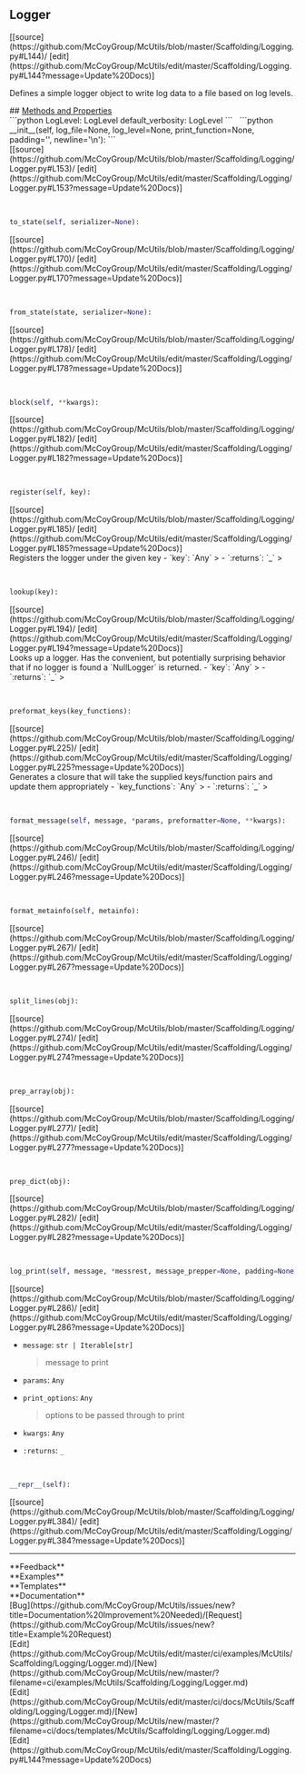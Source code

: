 ## <a id="McUtils.Scaffolding.Logging.Logger">Logger</a> 

<div class="docs-source-link" markdown="1">
[[source](https://github.com/McCoyGroup/McUtils/blob/master/Scaffolding/Logging.py#L144)/
[edit](https://github.com/McCoyGroup/McUtils/edit/master/Scaffolding/Logging.py#L144?message=Update%20Docs)]
</div>

Defines a simple logger object to write log data to a file based on log levels.







<div class="collapsible-section">
 <div class="collapsible-section collapsible-section-header" markdown="1">
## <a class="collapse-link" data-toggle="collapse" href="#methods" markdown="1"> Methods and Properties</a> <a class="float-right" data-toggle="collapse" href="#methods"><i class="fa fa-chevron-down"></i></a>
 </div>
 <div class="collapsible-section collapsible-section-body collapse show" id="methods" markdown="1">
 ```python
LogLevel: LogLevel
default_verbosity: LogLevel
```
<a id="McUtils.Scaffolding.Logging.Logger.__init__" class="docs-object-method">&nbsp;</a> 
```python
__init__(self, log_file=None, log_level=None, print_function=None, padding='', newline='\n'): 
```
<div class="docs-source-link" markdown="1">
[[source](https://github.com/McCoyGroup/McUtils/blob/master/Scaffolding/Logging/Logger.py#L153)/
[edit](https://github.com/McCoyGroup/McUtils/edit/master/Scaffolding/Logging/Logger.py#L153?message=Update%20Docs)]
</div>


<a id="McUtils.Scaffolding.Logging.Logger.to_state" class="docs-object-method">&nbsp;</a> 
```python
to_state(self, serializer=None): 
```
<div class="docs-source-link" markdown="1">
[[source](https://github.com/McCoyGroup/McUtils/blob/master/Scaffolding/Logging/Logger.py#L170)/
[edit](https://github.com/McCoyGroup/McUtils/edit/master/Scaffolding/Logging/Logger.py#L170?message=Update%20Docs)]
</div>


<a id="McUtils.Scaffolding.Logging.Logger.from_state" class="docs-object-method">&nbsp;</a> 
```python
from_state(state, serializer=None): 
```
<div class="docs-source-link" markdown="1">
[[source](https://github.com/McCoyGroup/McUtils/blob/master/Scaffolding/Logging/Logger.py#L178)/
[edit](https://github.com/McCoyGroup/McUtils/edit/master/Scaffolding/Logging/Logger.py#L178?message=Update%20Docs)]
</div>


<a id="McUtils.Scaffolding.Logging.Logger.block" class="docs-object-method">&nbsp;</a> 
```python
block(self, **kwargs): 
```
<div class="docs-source-link" markdown="1">
[[source](https://github.com/McCoyGroup/McUtils/blob/master/Scaffolding/Logging/Logger.py#L182)/
[edit](https://github.com/McCoyGroup/McUtils/edit/master/Scaffolding/Logging/Logger.py#L182?message=Update%20Docs)]
</div>


<a id="McUtils.Scaffolding.Logging.Logger.register" class="docs-object-method">&nbsp;</a> 
```python
register(self, key): 
```
<div class="docs-source-link" markdown="1">
[[source](https://github.com/McCoyGroup/McUtils/blob/master/Scaffolding/Logging/Logger.py#L185)/
[edit](https://github.com/McCoyGroup/McUtils/edit/master/Scaffolding/Logging/Logger.py#L185?message=Update%20Docs)]
</div>
Registers the logger under the given key
  - `key`: `Any`
    > 
  - `:returns`: `_`
    >


<a id="McUtils.Scaffolding.Logging.Logger.lookup" class="docs-object-method">&nbsp;</a> 
```python
lookup(key): 
```
<div class="docs-source-link" markdown="1">
[[source](https://github.com/McCoyGroup/McUtils/blob/master/Scaffolding/Logging/Logger.py#L194)/
[edit](https://github.com/McCoyGroup/McUtils/edit/master/Scaffolding/Logging/Logger.py#L194?message=Update%20Docs)]
</div>
Looks up a logger. Has the convenient, but potentially surprising
behavior that if no logger is found a `NullLogger` is returned.
  - `key`: `Any`
    > 
  - `:returns`: `_`
    >


<a id="McUtils.Scaffolding.Logging.Logger.preformat_keys" class="docs-object-method">&nbsp;</a> 
```python
preformat_keys(key_functions): 
```
<div class="docs-source-link" markdown="1">
[[source](https://github.com/McCoyGroup/McUtils/blob/master/Scaffolding/Logging/Logger.py#L225)/
[edit](https://github.com/McCoyGroup/McUtils/edit/master/Scaffolding/Logging/Logger.py#L225?message=Update%20Docs)]
</div>
Generates a closure that will take the supplied
keys/function pairs and update them appropriately
  - `key_functions`: `Any`
    > 
  - `:returns`: `_`
    >


<a id="McUtils.Scaffolding.Logging.Logger.format_message" class="docs-object-method">&nbsp;</a> 
```python
format_message(self, message, *params, preformatter=None, **kwargs): 
```
<div class="docs-source-link" markdown="1">
[[source](https://github.com/McCoyGroup/McUtils/blob/master/Scaffolding/Logging/Logger.py#L246)/
[edit](https://github.com/McCoyGroup/McUtils/edit/master/Scaffolding/Logging/Logger.py#L246?message=Update%20Docs)]
</div>


<a id="McUtils.Scaffolding.Logging.Logger.format_metainfo" class="docs-object-method">&nbsp;</a> 
```python
format_metainfo(self, metainfo): 
```
<div class="docs-source-link" markdown="1">
[[source](https://github.com/McCoyGroup/McUtils/blob/master/Scaffolding/Logging/Logger.py#L267)/
[edit](https://github.com/McCoyGroup/McUtils/edit/master/Scaffolding/Logging/Logger.py#L267?message=Update%20Docs)]
</div>


<a id="McUtils.Scaffolding.Logging.Logger.split_lines" class="docs-object-method">&nbsp;</a> 
```python
split_lines(obj): 
```
<div class="docs-source-link" markdown="1">
[[source](https://github.com/McCoyGroup/McUtils/blob/master/Scaffolding/Logging/Logger.py#L274)/
[edit](https://github.com/McCoyGroup/McUtils/edit/master/Scaffolding/Logging/Logger.py#L274?message=Update%20Docs)]
</div>


<a id="McUtils.Scaffolding.Logging.Logger.prep_array" class="docs-object-method">&nbsp;</a> 
```python
prep_array(obj): 
```
<div class="docs-source-link" markdown="1">
[[source](https://github.com/McCoyGroup/McUtils/blob/master/Scaffolding/Logging/Logger.py#L277)/
[edit](https://github.com/McCoyGroup/McUtils/edit/master/Scaffolding/Logging/Logger.py#L277?message=Update%20Docs)]
</div>


<a id="McUtils.Scaffolding.Logging.Logger.prep_dict" class="docs-object-method">&nbsp;</a> 
```python
prep_dict(obj): 
```
<div class="docs-source-link" markdown="1">
[[source](https://github.com/McCoyGroup/McUtils/blob/master/Scaffolding/Logging/Logger.py#L282)/
[edit](https://github.com/McCoyGroup/McUtils/edit/master/Scaffolding/Logging/Logger.py#L282?message=Update%20Docs)]
</div>


<a id="McUtils.Scaffolding.Logging.Logger.log_print" class="docs-object-method">&nbsp;</a> 
```python
log_print(self, message, *messrest, message_prepper=None, padding=None, newline=None, log_level=None, metainfo=None, print_function=None, print_options=None, sep=None, end=None, file=None, flush=None, preformatter=None, **kwargs): 
```
<div class="docs-source-link" markdown="1">
[[source](https://github.com/McCoyGroup/McUtils/blob/master/Scaffolding/Logging/Logger.py#L286)/
[edit](https://github.com/McCoyGroup/McUtils/edit/master/Scaffolding/Logging/Logger.py#L286?message=Update%20Docs)]
</div>

  - `message`: `str | Iterable[str]`
    > message to print
  - `params`: `Any`
    > 
  - `print_options`: `Any`
    > options to be passed through to print
  - `kwargs`: `Any`
    > 
  - `:returns`: `_`
    >


<a id="McUtils.Scaffolding.Logging.Logger.__repr__" class="docs-object-method">&nbsp;</a> 
```python
__repr__(self): 
```
<div class="docs-source-link" markdown="1">
[[source](https://github.com/McCoyGroup/McUtils/blob/master/Scaffolding/Logging/Logger.py#L384)/
[edit](https://github.com/McCoyGroup/McUtils/edit/master/Scaffolding/Logging/Logger.py#L384?message=Update%20Docs)]
</div>
 </div>
</div>












---


<div markdown="1" class="text-secondary">
<div class="container">
  <div class="row">
   <div class="col" markdown="1">
**Feedback**   
</div>
   <div class="col" markdown="1">
**Examples**   
</div>
   <div class="col" markdown="1">
**Templates**   
</div>
   <div class="col" markdown="1">
**Documentation**   
</div>
   <div class="col" markdown="1">
   
</div>
   <div class="col" markdown="1">
   
</div>
   <div class="col" markdown="1">
   
</div>
</div>
  <div class="row">
   <div class="col" markdown="1">
[Bug](https://github.com/McCoyGroup/McUtils/issues/new?title=Documentation%20Improvement%20Needed)/[Request](https://github.com/McCoyGroup/McUtils/issues/new?title=Example%20Request)   
</div>
   <div class="col" markdown="1">
[Edit](https://github.com/McCoyGroup/McUtils/edit/master/ci/examples/McUtils/Scaffolding/Logging/Logger.md)/[New](https://github.com/McCoyGroup/McUtils/new/master/?filename=ci/examples/McUtils/Scaffolding/Logging/Logger.md)   
</div>
   <div class="col" markdown="1">
[Edit](https://github.com/McCoyGroup/McUtils/edit/master/ci/docs/McUtils/Scaffolding/Logging/Logger.md)/[New](https://github.com/McCoyGroup/McUtils/new/master/?filename=ci/docs/templates/McUtils/Scaffolding/Logging/Logger.md)   
</div>
   <div class="col" markdown="1">
[Edit](https://github.com/McCoyGroup/McUtils/edit/master/Scaffolding/Logging.py#L144?message=Update%20Docs)   
</div>
   <div class="col" markdown="1">
   
</div>
   <div class="col" markdown="1">
   
</div>
   <div class="col" markdown="1">
   
</div>
</div>
</div>
</div>
